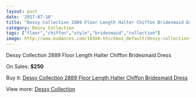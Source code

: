 ```yaml
---
layout: post
date: '2017-07-10'
title: "Dessy Collection 2889 Floor Length Halter Chiffon Bridesmaid Dress"
category: Dessy Collection
tags: ["floor","chiffon","style","bridesmaid","collection"]
image: http://www.eudances.com/10384-thickbox_default/dessy-collection-2889-floor-length-halter-chiffon-bridesmaid-dress.jpg
---
```

Dessy Collection 2889 Floor Length Halter Chiffon Bridesmaid Dress

On Sales: **$250**
<a href="https://www.eudances.com/en/dessy-collection/3383-dessy-collection-2889-floor-length-halter-chiffon-bridesmaid-dress.html"><amp-img layout="responsive" width="600" height="600" src="//www.eudances.com/10384-thickbox_default/dessy-collection-2889-floor-length-halter-chiffon-bridesmaid-dress.jpg" alt="Dessy Collection 2889 Floor Length Halter Chiffon Bridesmaid Dress 0" /></a>
<a href="https://www.eudances.com/en/dessy-collection/3383-dessy-collection-2889-floor-length-halter-chiffon-bridesmaid-dress.html"><amp-img layout="responsive" width="600" height="600" src="//www.eudances.com/10387-thickbox_default/dessy-collection-2889-floor-length-halter-chiffon-bridesmaid-dress.jpg" alt="Dessy Collection 2889 Floor Length Halter Chiffon Bridesmaid Dress 1" /></a>
<a href="https://www.eudances.com/en/dessy-collection/3383-dessy-collection-2889-floor-length-halter-chiffon-bridesmaid-dress.html"><amp-img layout="responsive" width="600" height="600" src="//www.eudances.com/10386-thickbox_default/dessy-collection-2889-floor-length-halter-chiffon-bridesmaid-dress.jpg" alt="Dessy Collection 2889 Floor Length Halter Chiffon Bridesmaid Dress 2" /></a>
<a href="https://www.eudances.com/en/dessy-collection/3383-dessy-collection-2889-floor-length-halter-chiffon-bridesmaid-dress.html"><amp-img layout="responsive" width="600" height="600" src="//www.eudances.com/10385-thickbox_default/dessy-collection-2889-floor-length-halter-chiffon-bridesmaid-dress.jpg" alt="Dessy Collection 2889 Floor Length Halter Chiffon Bridesmaid Dress 3" /></a>

Buy it: [Dessy Collection 2889 Floor Length Halter Chiffon Bridesmaid Dress](https://www.eudances.com/en/dessy-collection/3383-dessy-collection-2889-floor-length-halter-chiffon-bridesmaid-dress.html "Dessy Collection 2889 Floor Length Halter Chiffon Bridesmaid Dress")

View more: [Dessy Collection](https://www.eudances.com/en/60-Dessy-Collection "Dessy Collection")